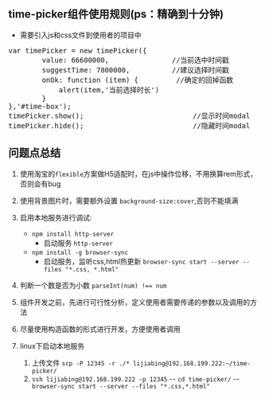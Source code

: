 ## time-picker组件使用规则(ps：精确到十分钟)

* 需要引入js和css文件到使用者的项目中
<pre>
var timePicker = new timePicker({
        value: 66600000,               //当前选中时间戳
        suggestTime: 7800000,          //建议选择时间戳
        onOk: function (item) {         //确定的回掉函数
            alert(item,'当前选择时长')
        }
},'#time-box');
timePicker.show();                          //显示时间modal
timePicker.hide();                          //隐藏时间modal
</pre>

## 问题点总结

1. 使用淘宝的`flexible`方案做H5适配时，在js中操作位移，不用换算rem形式，否则会有bug
2. 使用背景图片时，需要额外设置 `background-size:cover`,否则不能填满 
3. 启用本地服务进行调试:
    * `npm install http-server` 
      - 启动服务 `http-server`
    * `npm install -g browser-sync` 
      - 启动服务，监听css,html热更新 `browser-sync start --server --files "*.css, *.html"`
4. 判断一个数是否为小数 `parseInt(num) !== num`
5. 组件开发之前，先进行可行性分析，定义使用者需要传递的参数以及调用的方法
6. 尽量使用构造函数的形式进行开发，方便使用者调用

7. linux下启动本地服务   

    1. 上传文件 `scp -P 12345 -r ./* lijiabing@192.168.199.222:~/time-picker/`
    2. `ssh lijiabing@192.168.199.222 -p 12345` -- `cd time-picker/` -- ` browser-sync start --server --files "*.css,*.html"`
